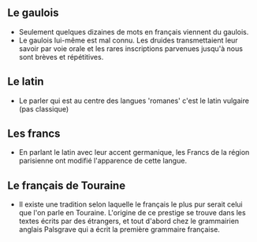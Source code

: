 ## Le gaulois
- Seulement quelques dizaines de mots en français viennent du gaulois.
- Le gaulois lui-même est mal connu. Les druides transmettaient leur savoir par voie orale et les rares inscriptions parvenues jusqu'à nous sont brèves et répétitives.

## Le latin
- Le parler qui est au centre des langues 'romanes' c'est le latin vulgaire (pas classique)

## Les francs
- En parlant le latin avec leur accent germanique, les Francs de la région parisienne ont modifié l'apparence de cette langue.

## Le français de Touraine
- Il existe une tradition selon laquelle le français le plus pur serait celui que l'on parle en Touraine. L'origine de ce prestige se trouve dans les textes écrits par des étrangers, et tout d'abord chez le grammairien anglais Palsgrave qui a écrit la première grammaire française.